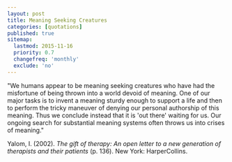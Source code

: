 ```yaml
---
layout: post
title: Meaning Seeking Creatures
categories: [quotations]
published: true
sitemap:
  lastmod: 2015-11-16
  priority: 0.7
  changefreq: 'monthly'
  exclude: 'no'
---
```


"We humans appear to be meaning seeking creatures who have had the misfortune of being thrown into a world devoid of meaning. One of our major tasks is to invent a meaning sturdy enough to support a life and then to perform the tricky maneuver of denying our personal authorship of this meaning. Thus we conclude instead that it is 'out there' waiting for us. Our ongoing search for substantial meaning systems often throws us into crises of meaning."

Yalom, I. (2002). <i>The gift of therapy: An open letter to a new generation of therapists and their patients</i> (p. 136). New York: HarperCollins.
